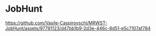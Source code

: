 # JobHunt

https://github.com/Vasile-Caspirovschi/MRWST-JobHunt/assets/97791123/d47bb1b9-2d3e-446c-8d51-e5c7107af784


